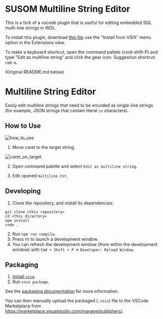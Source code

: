 # SUSOM Multiline String Editor
This is a fork of a vscode plugin that is useful for editing embedded SQL multi-line strings in WDL. 

To install this plugin, download [this file](https://github.com/stanfordmed/vscode-multiline-string-editor/raw/susom-wdl/multiline-string-editor-0.0.2.vsix) use the "Install from VSIX" menu option in the Extensions view. 

To make a keyboard shortcut, open the command pallete (cmd-shift-P) and type "Edit as multiline string" and click the gear icon. Suggestion shortcut: `cmd-m`. 

(Original README.md below)

# Multiline String Editor

Easily edit multiline strings that need to be encoded as single-line strings (for example, JSON strings that contain literal `\n` characters).

## How to Use

![how_to_use](./assets/how_to_use.gif)

1. Move caret to the target string.

![caret_on_target](./assets/caret_on_target.png)

2. Open command palette and select `Edit as multiline string`.

3. Edit opened `multiline.txt`.

## Developing

1. Clone the repository, and install its dependencies:

```
git clone <this repository>
cd <this directory>
npm install
code .
```

2. Run `npm run compile`.
3. Press `F5` to launch a development window.
4. You can refresh the development window (from within the development window) with `Cmd + Shift + P` -> `Developer: Reload Window`.

## Packaging

1. [Install `vsce`](https://code.visualstudio.com/api/working-with-extensions/publishing-extension#vsce).
2. Run `vsce package`.

See the [packaging documentation](https://code.visualstudio.com/api/working-with-extensions/publishing-extension#packaging-extensions) for more information.

You can then manually upload the packaged (`.vsix`) file to the VSCode Marketplace from https://marketplace.visualstudio.com/manage/publishers/<your-publisher>.
